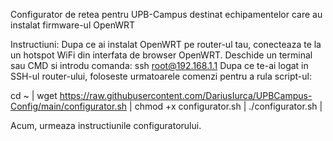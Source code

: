 
Configurator de retea pentru UPB-Campus destinat echipamentelor care au instalat firmware-ul OpenWRT

Instructiuni: Dupa ce ai instalat OpenWRT pe router-ul tau, conecteaza te la un hotspot WiFi din interfata de browser OpenWRT. Deschide un terminal sau CMD si introdu comanda: ssh root@192.168.1.1 Dupa ce te-ai logat in SSH-ul router-ului, foloseste urmatoarele comenzi pentru a rula script-ul:

cd ~ | wget https://raw.githubusercontent.com/DariusIurca/UPBCampus-Config/main/configurator.sh | chmod +x configurator.sh | ./configurator.sh |

Acum, urmeaza instructiunile configuratorului.
